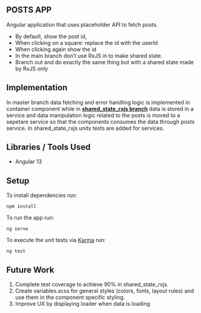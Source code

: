 ## POSTS APP

Angular application that uses placeholder API to fetch posts.

- By default, show the post id,
- When clicking on a square: replace the id with the userId
- When clicking again show the id 
- In the main branch don’t use RxJS in to make shared state.
- Branch out and do exactly the same thing but with a shared state made by RxJS only

## Implementation

In master branch data fetching and error handling logic is implemented in container component while in [**shared_state_rxjs branch**](https://github.com/GoksenCodes/posts/tree/shared_state_rxjs) data is stored in a service and data manipulation logic related to the posts is moved to a sepetare service so that the components consumes the data through posts service. In shared_state_rxjs units tests are added for services.

## Libraries / Tools Used

- Angular 13

## Setup

To install dependencies run:

`npm install`

To run the app run:

`ng serve`

To execute the unit tests via [Karma](https://karma-runner.github.io) run:

`ng test`

## Future Work

1. Complete test coverage to achieve 90% in shared_state_rxjs.
2. Create variables.scss for general styles (colors, fonts, layout rules) and use them in the component specific styling. 
3. Improve UX by displaying loader when data is loading

